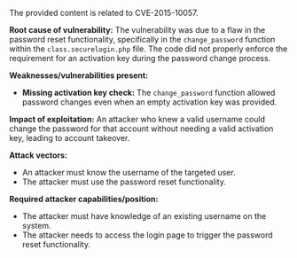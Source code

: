 The provided content is related to CVE-2015-10057.

**Root cause of vulnerability:**
The vulnerability was due to a flaw in the password reset functionality, specifically in the `change_password` function within the `class.securelogin.php` file. The code did not properly enforce the requirement for an activation key during the password change process.

**Weaknesses/vulnerabilities present:**
- **Missing activation key check:** The `change_password` function allowed password changes even when an empty activation key was provided.

**Impact of exploitation:**
An attacker who knew a valid username could change the password for that account without needing a valid activation key, leading to account takeover.

**Attack vectors:**
- An attacker must know the username of the targeted user.
- The attacker must use the password reset functionality.

**Required attacker capabilities/position:**
- The attacker must have knowledge of an existing username on the system.
- The attacker needs to access the login page to trigger the password reset functionality.